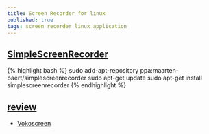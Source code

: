 ```yaml
---
title: Screen Recorder for linux
published: true
tags: screen recorder linux application
---
```

## [SimpleScreenRecorder](http://www.maartenbaert.be/simplescreenrecorder/)

{% highlight bash %}
sudo add-apt-repository ppa:maarten-baert/simplescreenrecorder
sudo apt-get update
sudo apt-get install simplescreenrecorder
{% endhighlight %}

## [review](https://itsfoss.com/best-linux-screen-recorders/)
- [Vokoscreen](https://github.com/vkohaupt/vokoscreen)

